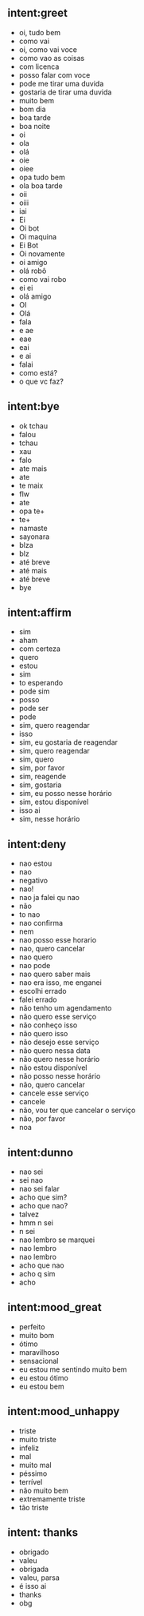 ## intent:greet
- oi, tudo bem
- como vai
- oi, como vai voce
- como vao as coisas
- com licenca
- posso falar com voce
- pode me tirar uma duvida
- gostaria de tirar uma duvida
- muito bem
- bom dia
- boa tarde
- boa noite
- oi
- ola
- olá
- oie
- oiee
- opa tudo bem
- ola boa tarde
- oii
- oiii
- iai
- Ei
- Oi bot
- Oi maquina
- Ei Bot
- Oi novamente
- oi amigo
- olá robô
- como vai robo
- ei ei
- olá amigo
- OI
- Olá
- fala
- e ae
- eae
- eai
- e ai
- falai
- como está?
- o que vc faz?

## intent:bye
- ok tchau
- falou
- tchau
- xau
- falo
- ate mais
- ate
- te maix
- flw
- ate
- opa te+
- te+
- namaste
- sayonara
- blza
- blz
- até breve
- até mais
- até breve
- bye

## intent:affirm
- sim
- aham
- com certeza
- quero
- estou
- sim
- to esperando
- pode sim
- posso
- pode ser
- pode
- sim, quero reagendar
- isso
- sim, eu gostaria de reagendar
- sim, quero reagendar
- sim, quero
- sim, por favor
- sim, reagende 
- sim, gostaria
- sim, eu posso nesse horário
- sim, estou disponível
- isso ai
- sim, nesse horário

## intent:deny
- nao estou
- nao
- negativo
- nao!
- nao ja falei qu nao
- não
- to nao
- nao confirma
- nem
- nao posso esse horario
- nao, quero cancelar
- nao quero
- nao pode
- nao quero saber mais
- nao era isso, me enganei
- escolhi errado
- falei errado
- não tenho um agendamento
- não quero esse serviço
- não conheço isso
- não quero isso
- não desejo esse serviço
- não quero nessa data 
- não quero nesse horário
- não estou disponível
- não posso nesse horário
- não, quero cancelar
- cancele esse serviço
- cancele
- não, vou ter que cancelar o serviço
- não, por favor
- noa

## intent:dunno
- nao sei
- sei nao
- nao sei falar
- acho que sim?
- acho que nao?
- talvez
- hmm n sei
- n sei
- nao lembro se marquei
- nao lembro
- nao lembro
- acho que nao
- acho q sim
- acho

## intent:mood_great
- perfeito
- muito bom
- ótimo
- maravilhoso
- sensacional
- eu estou me sentindo muito bem
- eu estou ótimo
- eu estou bem

## intent:mood_unhappy
- triste
- muito triste
- infeliz
- mal
- muito mal
- péssimo
- terrível
- não muito bem
- extremamente triste
- tão triste

## intent: thanks
- obrigado
- valeu
- obrigada
- valeu, parsa
- é isso ai
- thanks
- obg
